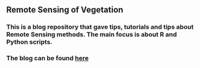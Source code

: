 ## Remote Sensing of Vegetation

### This is a blog repository that gave tips, tutorials and tips about Remote Sensing methods. The main focus is about R and Python scripts.

### The blog can be found [here](Remote-Sensing-of-Vegetation.github.io)
